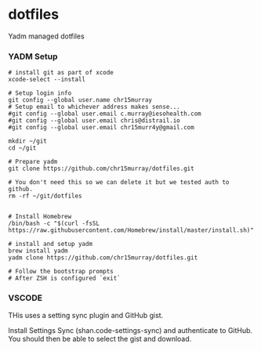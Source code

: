 # dotfiles
Yadm managed dotfiles

### YADM Setup
```
# install git as part of xcode
xcode-select --install

# Setup login info
git config --global user.name chr15murray
# Setup email to whichever address makes sense...
#git config --global user.email c.murray@iesohealth.com
#git config --global user.email chris@distrail.io
#git config --global user.email chr15murr4y@gmail.com

mkdir ~/git
cd ~/git

# Prepare yadm
git clone https://github.com/chr15murray/dotfiles.git

# You don't need this so we can delete it but we tested auth to github.
rm -rf ~/git/dotfiles


# Install Homebrew
/bin/bash -c "$(curl -fsSL https://raw.githubusercontent.com/Homebrew/install/master/install.sh)"

# install and setup yadm
brew install yadm
yadm clone https://github.com/chr15murray/dotfiles.git

# Follow the bootstrap prompts
# After ZSH is configured `exit`

```

### VSCODE

THis uses a setting sync plugin and GitHub gist. 

Install Settings Sync (shan.code-settings-sync) and authenticate to GitHub. You should then be able to select the gist and download.

